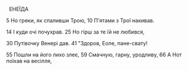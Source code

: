 ﻿
﻿
﻿
ЕНЕЇДА

5  Но греки, як спаливши Трою,
10 П'ятами з Трої накивав.

14 І куди очі почухрав.
25 Но гірш за те їй не любився,


30 Путівочку Венері дав.
41 "Здоров, Еоле, пане-свату!


55 Пошли на його лихо злеє,
59 Смачную, гарну, уродливу,
66 А Нот поїхав на весілля,